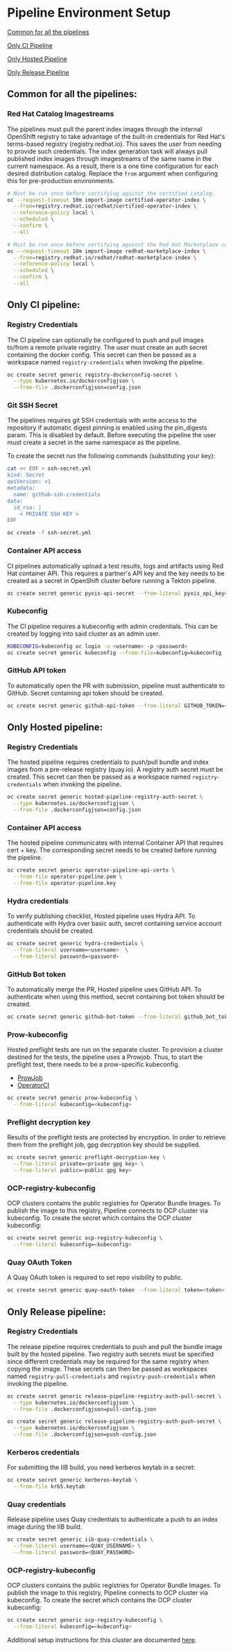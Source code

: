 # Pipeline Environment Setup

[Common for all the pipelines](#common-for-all-the-pipelines)

[Only CI Pipeline](#only-ci-pipeline)

[Only Hosted Pipeline](#only-hosted-pipeline)

[Only Release Pipeline](#only-release-pipeline)

## Common for all the pipelines:

### Red Hat Catalog Imagestreams

The pipelines must pull the parent index images through the internal OpenShift
registry to take advantage of the built-in credentials for Red Hat's terms-based
registry (registry.redhat.io). This saves the user from needing to provide such
credentials. The index generation task will always pull published index images
through imagestreams of the same name in the current namespace. As a result,
there is a one time configuration for each desired distribution catalog. Replace
the `from` argument when configuring this for pre-production environments.

```bash
# Must be run once before certifying against the certified catalog.
oc --request-timeout 10m import-image certified-operator-index \
  --from=registry.redhat.io/redhat/certified-operator-index \
  --reference-policy local \
  --scheduled \
  --confirm \
  --all

# Must be run once before certifying against the Red Hat Marketplace catalog.
oc --request-timeout 10m import-image redhat-marketplace-index \
  --from=registry.redhat.io/redhat/redhat-marketplace-index \
  --reference-policy local \
  --scheduled \
  --confirm \
  --all
```

## Only CI pipeline:

### Registry Credentials
The CI pipeline can optionally be configured to push and pull images to/from a remote
private registry. The user must create an auth secret containing the docker config.
This secret can then be passed as a workspace named `registry-credentials` when invoking
the pipeline.

```bash
oc create secret generic registry-dockerconfig-secret \
  --type kubernetes.io/dockerconfigjson \
  --from-file .dockerconfigjson=config.json
```

### Git SSH Secret
The pipelines requires git SSH credentials with 
write access to the repository if automatic digest pinning
is enabled using the pin_digests param. This is disabled
by default. Before executing the pipeline the user must
create a secret in the same namespace as the pipeline.

To create the secret run the following commands (substituting your key):
```bash
cat << EOF > ssh-secret.yml
kind: Secret
apiVersion: v1
metadata:
  name: github-ssh-credentials
data:
  id_rsa: |
    < PRIVATE SSH KEY >
EOF

oc create -f ssh-secret.yml
```

### Container API access
CI pipelines automatically upload a test results, logs and artifacts using Red Hat
container API. This requires a partner's API key and the key needs to be created
as a secret in OpenShift cluster before running a Tekton pipeline.

```bash
oc create secret generic pyxis-api-secret --from-literal pyxis_api_key=< API KEY >
```

### Kubeconfig

The CI pipeline requires a kubeconfig with admin credentials. This can be created
by logging into said cluster as an admin user.

```bash
KUBECONFIG=kubeconfig oc login -u <username> -p <password>
oc create secret generic kubeconfig --from-file=kubeconfig=kubeconfig
```

### GitHub API token
To automatically open the PR with submission, pipeline must authenticate to GitHub. 
Secret containing api token should be created.

```bash
oc create secret generic github-api-token --from-literal GITHUB_TOKEN=< GITHUB TOKEN >
```

## Only Hosted pipeline:

### Registry Credentials
The hosted pipeline requires credentials to push/pull bundle and index images from a
pre-release registry (quay.io). A registry auth secret must be created. This secret
can then be passed as a workspace named `registry-credentials` when invoking
the pipeline.

```bash
oc create secret generic hosted-pipeline-registry-auth-secret \
  --type kubernetes.io/dockerconfigjson \
  --from-file .dockerconfigjson=config.json
```

### Container API access
The hosted pipeline communicates with internal Container API that requires cert + key.
The corresponding secret needs to be created before running the pipeline.

```bash
oc create secret generic operator-pipeline-api-certs \
  --from-file operator-pipeline.pem \
  --from-file operator-pipeline.key
```

### Hydra credentials
To verify publishing checklist, Hosted pipeline uses Hydra API. To authenticate with
Hydra over basic auth, secret containing service account credentials should be created.

```bash
oc create secret generic hydra-credentials \
  --from-literal username=<username>  \
  --from-literal password=<password>
```

### GitHub Bot token
To automatically merge the PR, Hosted pipeline uses GitHub API. To authenticate
when using this method, secret containing bot token should be created.

```bash
oc create secret generic github-bot-token --from-literal github_bot_token=< BOT TOKEN >
```

### Prow-kubeconfig
Hosted preflight tests are run on the separate cluster. To provision a cluster destined for the tests,
the pipeline uses a Prowjob. Thus, to start the preflight test, there needs to be a prow-specific
kubeconfig.
- [ProwJob](https://github.com/kubernetes/test-infra/tree/master/prow)
- [OperatorCI](https://docs.ci.openshift.org/docs/architecture/ci-operator/)
```bash
oc create secret generic prow-kubeconfig \
  --from-literal kubeconfig=<kubeconfig>
```

### Preflight decryption key
Results of the preflight tests are protected by encryption. In order to retrieve them
from the preflight job, gpg decryption key should be supplied.
```bash
oc create secret generic preflight-decryption-key \
  --from-literal private=<private gpg key> \
  --from-literal public=<public gpg key>
```

### OCP-registry-kubeconfig
OCP clusters contains the public registries for Operator Bundle Images.
To publish the image to this registry, Pipeline connects to OCP cluster via
kubeconfig.
To create the secret which contains the OCP cluster kubeconfig:
```bash
oc create secret generic ocp-registry-kubeconfig \
  --from-literal kubeconfig=<kubeconfig>
```

### Quay OAuth Token
A Quay OAuth token is required to set repo visibility to public.
```bash
oc create secret generic quay-oauth-token --from-literal token=<token>
```

## Only Release pipeline:

### Registry Credentials
The release pipeline requires credentials to push and pull the bundle image built by
the hosted pipeline. Two registry auth secrets must be specified since different
credentials may be required for the same registry when copying the image. These
secrets can then be passed as workspaces named `registry-pull-credentials` and
`registry-push-credentials` when invoking the pipeline.

```bash
oc create secret generic release-pipeline-registry-auth-pull-secret \
  --type kubernetes.io/dockerconfigjson \
  --from-file .dockerconfigjson=pull-config.json

oc create secret generic release-pipeline-registry-auth-push-secret \
  --type kubernetes.io/dockerconfigjson \
  --from-file .dockerconfigjson=push-config.json
```

### Kerberos credentials
For submitting the IIB build, you need kerberos keytab in a secret:
```bash
oc create secret generic kerberos-keytab \
  --from-file krb5.keytab
```

### Quay credentials
Release pipeline uses Quay credentials to authenticate a push to an index image
during the IIB build.
```bash
oc create secret generic iib-quay-credentials \
  --from-literal username=<QUAY_USERNAME> \
  --from-literal password=<QUAY_PASSWORD>
```

### OCP-registry-kubeconfig
OCP clusters contains the public registries for Operator Bundle Images.
To publish the image to this registry, Pipeline connects to OCP cluster via
kubeconfig.
To create the secret which contains the OCP cluster kubeconfig:
```bash
oc create secret generic ocp-registry-kubeconfig \
  --from-literal kubeconfig=<kubeconfig>
```

Additional setup instructions for this cluster are documented [here](rhc4tp-cluster.md).

